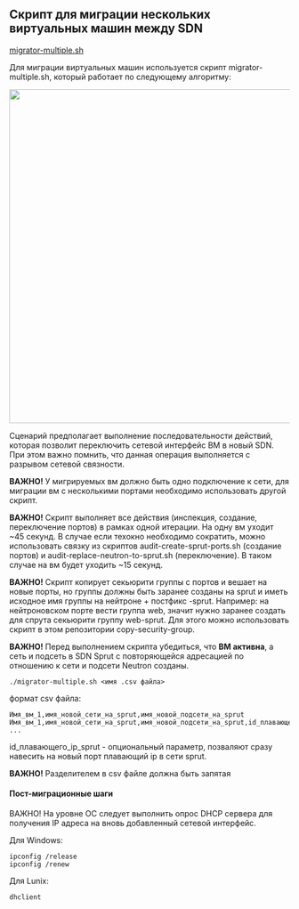 ## Скрипт для миграции нескольких виртуальных машин между SDN

[migrator-multiple.sh](./migrator-multiple.md)

Для миграции виртуальных машин используется скрипт migrator-multiple.sh, который работает по следующему алгоритму:

<img src="./images/port_migration.png" width="600">

Сценарий предполагает выполнение последовательности действий, которая позволит переключить сетевой интерфейс ВМ в новый SDN. При этом важно помнить, что данная операция выполняется с разрывом сетевой связности.

**ВАЖНО!** У мигрируемых вм должно быть одно подключение к сети, для миграции вм с несколькими портами необходимо использовать другой скрипт.

**ВАЖНО!** Скрипт выполняет все действия (инспекция, создание, переключение портов) в рамках одной итерации. На одну вм уходит ~45 секунд.  В случае если техокно необходимо сократить, можно использовать связку из скриптов audit-create-sprut-ports.sh (создание портов) и audit-replace-neutron-to-sprut.sh (переключение). В таком случае на вм будет уходить ~15 секунд.

**ВАЖНО!** Скрипт копирует секьюрити группы с портов и вешает на новые порты, но группы должны быть заранее созданы на sprut и иметь исходное имя группы на нейтроне + постфикс -sprut. Например: на нейтроновском порте вести группа web, значит нужно заранее создать для спрута секьюрити группу web-sprut. Для этого можно использовать скрипт в этом репозитории copy-security-group.

**ВАЖНО!** Перед выполнением скрипта убедиться, что **ВМ активна**, а сеть и подсеть в SDN Sprut с повторяющейся адресацией по отношению к сети и подсети Neutron созданы.


```shell
./migrator-multiple.sh <имя .csv файла>
```

формат csv файла:

```
Имя_вм_1,имя_новой_сети_на_sprut,имя_новой_подсети_на_sprut
Имя_вм_1,имя_новой_сети_на_sprut,имя_новой_подсети_на_sprut,id_плавающего_ip_sprut
...
```
id_плавающего_ip_sprut - опциональный параметр, позваляют сразу навесить на новый порт плавающий ip в сети sprut.

**ВАЖНО!** Разделителем в csv файле должна быть запятая

#### Пост-миграционные шаги

ВАЖНО! На уровне ОС следует выполнить опрос DHCP сервера для получения IP адреса на вновь добавленный сетевой интерфейс.

Для Windows:

```
ipconfig /release
ipconfig /renew
```

Для Lunix:
```bash
dhclient
```
